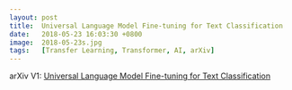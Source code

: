 ```yaml
---
layout: post
title:  Universal Language Model Fine-tuning for Text Classification
date:   2018-05-23 16:03:30 +0800
image:  2018-05-23s.jpg
tags:   [Transfer Learning, Transformer, AI, arXiv]
---
```


arXiv V1: [Universal Language Model Fine-tuning for Text Classification ](https://arxiv.org/pdf/1801.06146.pdf)